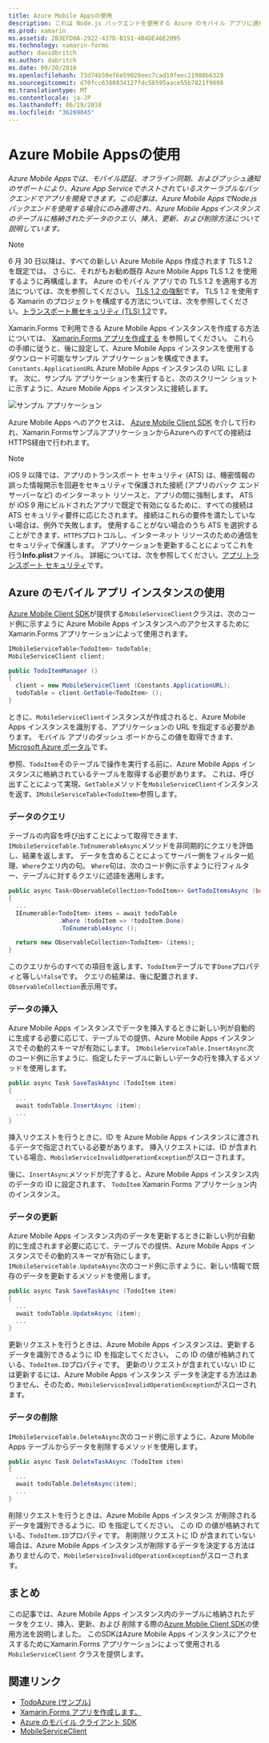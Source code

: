 ```yaml
---
title: Azure Mobile Appsの使用
description: これは Node.js バックエンドを使用する Azure のモバイル アプリに適用できるのみ、この記事では、クエリ、挿入、更新、および Azure Mobile Apps インスタンス内のテーブルに格納されたデータを削除する方法について説明します。
ms.prod: xamarin
ms.assetid: 2B3EFD0A-2922-437D-B151-4B4DE46E2095
ms.technology: xamarin-forms
author: davidbritch
ms.author: dabritch
ms.date: 09/20/2016
ms.openlocfilehash: 73d74b59ef6e59028eec7cad19feec21908b6329
ms.sourcegitcommit: d70fcc6380834127fdc58595aace55b7821f9098
ms.translationtype: MT
ms.contentlocale: ja-JP
ms.lasthandoff: 06/19/2018
ms.locfileid: "36269045"
---
```

# <a name="consuming-an-azure-mobile-app"></a>Azure Mobile Appsの使用

_Azure Mobile Appsでは、モバイル認証、オフライン同期、およびプッシュ通知のサポートにより、Azure App Serviceでホストされているスケーラブルなバックエンドでアプリを開発できます。この記事は、Azure Mobile AppsでNode.jsバックエンドを使用する場合にのみ適用され、Azure Mobile Appsインスタンスのテーブルに格納されたデータのクエリ、挿入、更新、および削除方法について説明しています。_ 


> [!NOTE]
> 6 月 30 日以降は、すべての新しい Azure Mobile Apps 作成されます TLS 1.2 を既定では。 さらに、それがもお勧め既存 Azure Mobile Apps TLS 1.2 を使用するように再構成します。 Azure のモバイル アプリでの TLS 1.2 を適用する方法については、次を参照してください。 [TLS 1.2 の強制](/azure/app-service/app-service-web-tutorial-custom-ssl#enforce-tls-1112)です。 TLS 1.2 を使用する Xamarin のプロジェクトを構成する方法については、次を参照してください。[トランスポート層セキュリティ (TLS) 1.2](~/cross-platform/app-fundamentals/transport-layer-security.md)です。

Xamarin.Forms で利用できる Azure Mobile Apps インスタンスを作成する方法については、 [Xamarin.Forms アプリを作成する](https://azure.microsoft.com/documentation/articles/app-service-mobile-xamarin-forms-get-started/) を参照してください。 これらの手順に従うと、後に設定して、Azure Mobile Apps インスタンスを使用するダウンロード可能なサンプル アプリケーションを構成できます。`Constants.ApplicationURL` Azure Mobile Apps インスタンスの URL にします。 次に、サンプル アプリケーションを実行すると、次のスクリーン ショットに示すように、Azure Mobile Apps インスタンスに接続します。

![](azure-images/portal.png "サンプル アプリケーション")

Azure Mobile Apps へのアクセスは、 [Azure Mobile Client SDK](https://www.nuget.org/packages/Microsoft.Azure.Mobile.Client/) を介して行われ、Xamarin.FormsサンプルアプリケーションからAzureへのすべての接続はHTTPS経由で行われます。

> [!NOTE]
> iOS 9 以降では、アプリのトランスポート セキュリティ (ATS) は、機密情報の誤った情報開示を回避をセキュリティで保護された接続 (アプリのバック エンド サーバーなど) のインターネット リソースと、アプリの間に強制します。  ATS が iOS 9 用にビルドされたアプリで既定で有効になるために、すべての接続は ATS セキュリティ要件に応じたされます。 接続はこれらの要件を満たしていない場合は、例外で失敗します。
> 使用することがない場合のうち ATS を選択することができます、`HTTPS`プロトコルし、インターネット リソースのための通信をセキュリティで保護します。 アプリケーションを更新することによってこれを行う**Info.plist**ファイル。 詳細については、次を参照してください。[アプリ トランスポート セキュリティ](~/ios/app-fundamentals/ats.md)です。

## <a name="consuming-an-azure-mobile-app-instance"></a>Azure のモバイル アプリ インスタンスの使用

[Azure Mobile Client SDK](https://www.nuget.org/packages/Microsoft.Azure.Mobile.Client/)が提供する`MobileServiceClient`クラスは、次のコード例に示すように Azure Mobile Apps インスタンスへのアクセスするために Xamarin.Forms アプリケーションによって使用されます。

```csharp
IMobileServiceTable<TodoItem> todoTable;
MobileServiceClient client;

public TodoItemManager ()
{
  client = new MobileServiceClient (Constants.ApplicationURL);
  todoTable = client.GetTable<TodoItem> ();
}
```

ときに、`MobileServiceClient`インスタンスが作成されると、Azure Mobile Apps インスタンスを識別する、アプリケーションの URL を指定する必要があります。 モバイル アプリのダッシュ ボードからこの値を取得できます、 [Microsoft Azure ポータル](https://portal.azure.com/)です。

参照、`TodoItem`そのテーブルで操作を実行する前に、Azure Mobile Apps インスタンスに格納されているテーブルを取得する必要があります。 これは、呼び出すことによって実現、`GetTable`メソッドを`MobileServiceClient`インスタンスを返す、`IMobileServiceTable<TodoItem>`参照します。

### <a name="querying-data"></a>データのクエリ

テーブルの内容を呼び出すことによって取得できます、`IMobileServiceTable.ToEnumerableAsync`メソッドを非同期的にクエリを評価し、結果を返します。 データを含めることによってサーバー側をフィルター処理、`Where`クエリ内の句。 `Where`句は、次のコード例に示すように行フィルター、テーブルに対するクエリに述語を適用します。

```csharp
public async Task<ObservableCollection<TodoItem>> GetTodoItemsAsync (bool syncItems = false)
{
  ...
  IEnumerable<TodoItem> items = await todoTable
              .Where (todoItem => !todoItem.Done)
              .ToEnumerableAsync ();

  return new ObservableCollection<TodoItem> (items);
}
```

このクエリからのすべての項目を返します、`TodoItem`テーブルです`Done`プロパティと等しい`false`です。 クエリの結果は、後に配置されます、`ObservableCollection`表示用です。

### <a name="inserting-data"></a>データの挿入

Azure Mobile Apps インスタンスでデータを挿入するときに新しい列が自動的に生成する必要に応じて、テーブルでの提供、Azure Mobile Apps インスタンスでその動的スキーマが有効にします。 `IMobileServiceTable.InsertAsync`次のコード例に示すように、指定したテーブルに新しいデータの行を挿入するメソッドを使用します。

```csharp
public async Task SaveTaskAsync (TodoItem item)
{
  ...
  await todoTable.InsertAsync (item);
  ...
}
```

挿入リクエストを行うときに、ID を Azure Mobile Apps インスタンスに渡されるデータで指定されている必要があります。  挿入リクエストには、ID が含まれている場合、`MobileServiceInvalidOperationException`がスローされます。

後に、`InsertAsync`メソッドが完了すると、Azure Mobile Apps インスタンス内のデータの ID に設定されます、 `TodoItem` Xamarin.Forms アプリケーション内のインスタンス。

### <a name="updating-data"></a>データの更新

Azure Mobile Apps インスタンス内のデータを更新するときに新しい列が自動的に生成されます必要に応じて、テーブルでの提供、Azure Mobile Apps インスタンスでその動的スキーマが有効にします。 `IMobileServiceTable.UpdateAsync`次のコード例に示すように、新しい情報で既存のデータを更新するメソッドを使用します。

```csharp
public async Task SaveTaskAsync (TodoItem item)
{
  ...
  await todoTable.UpdateAsync (item);
  ...
}
```

更新リクエストを行うときは、Azure Mobile Apps インスタンスは、更新するデータを識別できるように ID を指定してください。 この ID の値が格納されている、`TodoItem.ID`プロパティです。 更新のリクエストが含まれていない ID には更新するには、Azure Mobile Apps インスタンス データを決定する方法はありません、そのため、`MobileServiceInvalidOperationException`がスローされます。

### <a name="deleting-data"></a>データの削除

`IMobileServiceTable.DeleteAsync`次のコード例に示すように、Azure Mobile Apps テーブルからデータを削除するメソッドを使用します。

```csharp
public async Task DeleteTaskAsync (TodoItem item)
{
  ...
  await todoTable.DeleteAsync(item);
  ...
}
```

削除リクエストを行うときは、Azure Mobile Apps インスタンス が削除されるデータを識別できるように、ID を指定してください。 この ID の値が格納されている、`TodoItem.ID`プロパティです。 削削除リクエストに ID が含まれていない場合は、Azure Mobile Apps インスタンスが削除するデータを決定する方法はありませんので、`MobileServiceInvalidOperationException`がスローされます。

## <a name="summary"></a>まとめ

この記事では、Azure Mobile Apps インスタンス内のテーブルに格納されたデータをクエリ、挿入、更新、および 削除する際の[Azure Mobile Client SDK](https://www.nuget.org/packages/Microsoft.Azure.Mobile.Client/)の使用方法を説明しました。 このSDKはAzure Mobile Apps インスタンスにアクセスするためにXamarin.Forms アプリケーションによって使用される `MobileServiceClient` クラスを提供します。


## <a name="related-links"></a>関連リンク

- [TodoAzure (サンプル)](https://developer.xamarin.com/samples/xamarin-forms/WebServices/TodoAzure/)
- [Xamarin.Forms アプリを作成します。](https://azure.microsoft.com/documentation/articles/app-service-mobile-xamarin-forms-get-started/)
- [Azure のモバイル クライアント SDK](https://www.nuget.org/packages/Microsoft.Azure.Mobile.Client/)
- [MobileServiceClient](https://msdn.microsoft.com/library/azure/microsoft.windowsazure.mobileservices.mobileserviceclient(v=azure.10).aspx)
